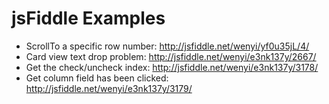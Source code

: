 # jsFiddle Examples


* ScrollTo a specific row number: http://jsfiddle.net/wenyi/yf0u35jL/4/
* Card view text drop problem: http://jsfiddle.net/wenyi/e3nk137y/2667/
* Get the check/uncheck index: http://jsfiddle.net/wenyi/e3nk137y/3178/
* Get column field has been clicked: http://jsfiddle.net/wenyi/e3nk137y/3179/
